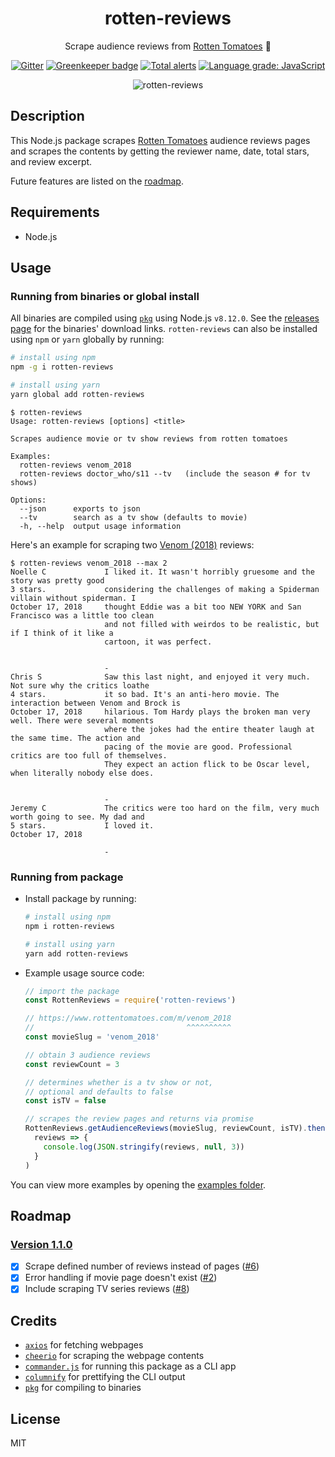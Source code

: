 <div align="center">

# rotten-reviews

Scrape audience reviews from [Rotten Tomatoes](https://www.rottentomatoes.com) 🍅

[![Gitter](https://badges.gitter.im/Join%20Chat.svg)](https://gitter.im/rotten-reviews/Lobby)
[![Greenkeeper badge](https://badges.greenkeeper.io/grikomsn/rotten-reviews.svg)](https://greenkeeper.io/)
[![Total alerts](https://img.shields.io/lgtm/alerts/g/grikomsn/rotten-reviews.svg?logo=lgtm&logoWidth=18)](https://lgtm.com/projects/g/grikomsn/rotten-reviews/alerts/)
[![Language grade: JavaScript](https://img.shields.io/lgtm/grade/javascript/g/grikomsn/rotten-reviews.svg?logo=lgtm&logoWidth=18)](https://lgtm.com/projects/g/grikomsn/rotten-reviews/context:javascript)

![rotten-reviews](https://media.giphy.com/media/101t9QwTM6y5oc/giphy.gif)

</div>

## Description

This Node.js package scrapes [Rotten Tomatoes](https://www.rottentomatoes.com) audience reviews pages and scrapes the contents by getting the reviewer name, date, total stars, and review excerpt.

Future features are listed on the [roadmap](#roadmap).

## Requirements

- Node.js

## Usage

### Running from binaries or global install

All binaries are compiled using [`pkg`](https://github.com/zeit/pkg) using Node.js `v8.12.0`.
See the [releases page](https://github.com/grikomsn/rotten-reviews/releases) for the binaries' download links. `rotten-reviews` can also be installed using `npm` or `yarn` globally by running:

```sh
# install using npm
npm -g i rotten-reviews

# install using yarn
yarn global add rotten-reviews
```

```console
$ rotten-reviews
Usage: rotten-reviews [options] <title>

Scrapes audience movie or tv show reviews from rotten tomatoes

Examples:
  rotten-reviews venom_2018
  rotten-reviews doctor_who/s11 --tv   (include the season # for tv shows)

Options:
  --json      exports to json
  --tv        search as a tv show (defaults to movie)
  -h, --help  output usage information
```

Here's an example for scraping two [Venom (2018)](https://www.rottentomatoes.com/m/venom_2018/reviews) reviews:

```console
$ rotten-reviews venom_2018 --max 2
Noelle C             I liked it. It wasn't horribly gruesome and the story was pretty good
3 stars.             considering the challenges of making a Spiderman villain without spiderman. I
October 17, 2018     thought Eddie was a bit too NEW YORK and San Francisco was a little too clean
                     and not filled with weirdos to be realistic, but if I think of it like a
                     cartoon, it was perfect.


                     -
Chris S              Saw this last night, and enjoyed it very much. Not sure why the critics loathe
4 stars.             it so bad. It's an anti-hero movie. The interaction between Venom and Brock is
October 17, 2018     hilarious. Tom Hardy plays the broken man very well. There were several moments
                     where the jokes had the entire theater laugh at the same time. The action and
                     pacing of the movie are good. Professional critics are too full of themselves.
                     They expect an action flick to be Oscar level, when literally nobody else does.


                     -
Jeremy C             The critics were too hard on the film, very much worth going to see. My dad and
5 stars.             I loved it.
October 17, 2018

                     -
```

### Running from package

- Install package by running:

  ```sh
  # install using npm
  npm i rotten-reviews

  # install using yarn
  yarn add rotten-reviews
  ```

- Example usage source code:

  ```js
  // import the package
  const RottenReviews = require('rotten-reviews')

  // https://www.rottentomatoes.com/m/venom_2018
  //                                  ^^^^^^^^^^
  const movieSlug = 'venom_2018'

  // obtain 3 audience reviews
  const reviewCount = 3

  // determines whether is a tv show or not,
  // optional and defaults to false
  const isTV = false

  // scrapes the review pages and returns via promise
  RottenReviews.getAudienceReviews(movieSlug, reviewCount, isTV).then(
    reviews => {
      console.log(JSON.stringify(reviews, null, 3))
    }
  )
  ```

You can view more examples by opening the [examples folder](/examples).

## Roadmap

### [Version 1.1.0](https://github.com/grikomsn/rotten-reviews/milestone/1)

- [x] Scrape defined number of reviews instead of pages ([#6](https://github.com/grikomsn/rotten-reviews/pull/6))
- [x] Error handling if movie page doesn't exist ([#2](https://github.com/grikomsn/rotten-reviews/pull/2))
- [x] Include scraping TV series reviews ([#8](https://github.com/grikomsn/rotten-reviews/pull/8))

## Credits

- [`axios`](https://github.com/axios/axios) for fetching webpages
- [`cheerio`](https://github.com/cheeriojs/cheerio) for scraping the webpage contents
- [`commander.js`](https://github.com/tj/commander.js) for running this package as a CLI app
- [`columnify`](https://github.com/timoxley/columnify) for prettifying the CLI output
- [`pkg`](https://github.com/zeit/pkg) for compiling to binaries

## License

MIT
